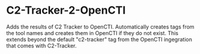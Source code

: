 # C2-Tracker-2-OpenCTI
Adds the results of C2 Tracker to OpenCTI. Automatically creates tags from the tool names and creates them in OpenCTI if they do not exist.  This extends beyond the default "c2-tracker" tag from the OpenCTI ingegration that comes with C2-Tracker.
